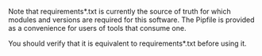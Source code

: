 Note that requirements*.txt is currently the source of truth for which modules and versions
are required for this software. The Pipfile is provided as a convenience for users of tools
that consume one.

You should verify that it is equivalent to requirements*.txt before using it.